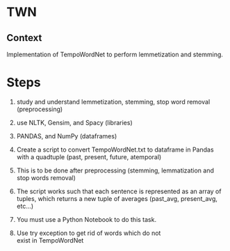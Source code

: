 # TWN

## Context

Implementation of TempoWordNet to perform lemmetization and stemming.

# Steps

1. study and understand lemmetization, stemming, stop word removal (preprocessing)

2. use NLTK, Gensim, and Spacy (libraries)

3. PANDAS, and NumPy (dataframes)

4. Create a script to convert TempoWordNet.txt to dataframe in Pandas with a quadtuple (past, present, future, atemporal)

5. This is to be done after preprocessing (stemming, lemmatization and stop words removal)

6. The script works such that each sentence is represented as an array of tuples, which returns a new tuple of averages (past_avg, present_avg, etc...)

7. You must use a Python Notebook to do this task.

8. Use try exception to get rid of words which do not exist in TempoWordNet
